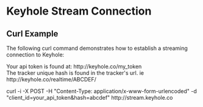 <h1>Keyhole Stream Connection</h1>
<h2>Curl Example</h2>
<p>The following curl command demonstrates how to establish a streaming connection to Keyhole:</p>
<p>Your api token is found at: http://keyhole.co/my_token<br />The tracker unique hash is found in the tracker's url. ie http://keyhole.co/realtime/ABCDEF/ </p>
<p>curl -i -X POST -H "Content-Type: application/x-www-form-urlencoded" -d "client_id=your_api_token&hash=abcdef" http://stream.keyhole.co
</p>

